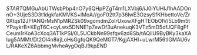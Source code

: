 $START$QMGuAbUTWsbPbp4nO7y6QHpPZgT4m1LXVbj6/iJ0iYUHlJ1hAADOnnO+3UjeS3D3t1dgkfaKMVKS+lMoA//goF02tt7p36lwE3OzsySfKHbettoVe/Zr0Xtqs12JFfANQrMsN1pMRZSk09xgomdmZolrUxowXFgHTEObOIV/5Lb9m5tYPaykrB+KEgT6C+cyLwx5DNNE1p7ewDf3uAnekuqK3VTz5mD5dfJQF8gFfCeum1rKoA3cXcq3AT1kPSI/0L5UCkbNn99sfqv6zd8Sb/tAQilU9ByBKy3kaXAIug5AMMt/Dt2Ol4n8irjLoHsGgfqQK9QeMGT7/KgjAXHI+uLwrM56tlGMAU6vL/RAKeXZ6AbbmgMvheAygOqBJ9kp$END$